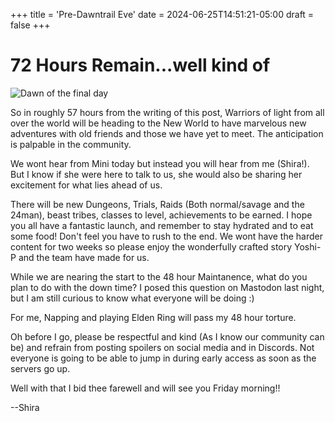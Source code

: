 +++
title = 'Pre-Dawntrail Eve'
date = 2024-06-25T14:51:21-05:00
draft = false
+++

# 72 Hours Remain...well kind of

![Dawn of the final day](https://live.staticflickr.com/65535/53816215830_3e8d75c4b0_k.jpg)

So in roughly 57 hours from the writing of this post, Warriors of light from all over the world will be heading to the New World to have marvelous new adventures with old friends and those we have yet to meet. The anticipation is palpable in the community.

We wont hear from Mini today but instead you will hear from me (Shira!). But I know if she were here to talk to us, she would also be sharing her excitement for what lies ahead of us.

There will be new Dungeons, Trials, Raids (Both normal/savage and the 24man), beast tribes, classes to level, achievements to be earned. I hope you all have a fantastic launch, and remember to stay hydrated and to eat some food! Don't feel you have to rush to the end. We wont have the harder content for two weeks so please enjoy the wonderfully crafted story Yoshi-P and the team have made for us.

While we are nearing the start to the 48 hour Maintanence, what do you plan to do with the down time? I posed this question on Mastodon last night, but I am still curious to know what everyone will be doing :)

For me, Napping and playing Elden Ring will pass my 48 hour torture. 

Oh before I go, please be respectful and kind (As I know our community can be) and refrain from posting spoilers on social media and in Discords. Not everyone is going to be able to jump in during early access as soon as the servers go up. 

Well with that I bid thee farewell and will see you Friday morning!!

--Shira